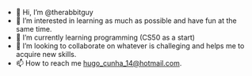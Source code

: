 - 👋 Hi, I’m @therabbitguy
- 👀 I’m interested in learning as much as possible and have fun at the same time.
- 🌱 I’m currently learning programming (CS50 as a start)
- 💞️ I’m looking to collaborate on whatever is challeging and helps me to acquire new skills.
- 📫 How to reach me hugo_cunha_14@hotmail.com.

<!---
therabbitguy/therabbitguy is a ✨ special ✨ repository because its `README.md` (this file) appears on your GitHub profile.
You can click the Preview link to take a look at your changes.
--->

